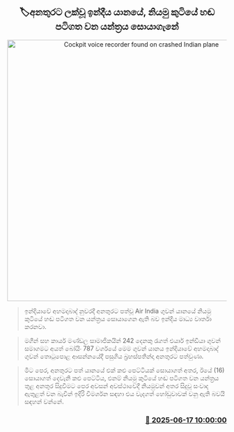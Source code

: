 <p align='center'><b><h2 align='center' title='Cockpit voice recorder found on crashed Indian plane'>🏷අනතුරට ලක්වූ ඉන්දීය යානයේ, නියමු කුටියේ හඬ පටිගත වන යන්ත්‍රය සොයාගැනේ</h2></b></p>
<p align='center'><img src='https://helakuru.sgp1.cdn.digitaloceanspaces.com/esana/images/lib/india-plane-crach-uio.jpg' width='600' alt='Cockpit voice recorder found on crashed Indian plane'></p>

> ඉන්දියාවේ අහමදාබාද් නුවරදී අනතුරට පත්වූ Air India ගුවන් යානයේ නියමු කුටියේ හඬ පටිගත වන යන්ත්‍රය සොයාගෙන ඇති බව ඉන්දීය මාධ්‍ය වාර්තා කරනවා.

> මගීන් සහ කාර්ය මණ්ඩල සාමාජිකයින් 242 දෙනකු රැගත් එයාර් ඉන්ඩියා ගුවන් සමාගමට අයත් බෝයිං 787 වර්ගයේ මෙම ගුවන් යානය ඉන්දියාවේ අහමදාබාද් ගුවන් තොටුපොළ ආසන්නයේදී පසුගිය බ්‍රහස්පතින්දා අනතුරට පත්වුණා.

> මීට පෙර, අනතුරට පත් යානයේ එක් කළු පෙට්ටියක් සොයාගත් අතර, ඊයේ (16) සොයාගත් දෙවැනි කළු පෙට්ටිය, එනම් නියමු කුටියේ හඬ පටිගත වන යන්ත්‍රය තුළ අනතුර සිදුවීමට පෙර අවසන් අවස්ථාවේදී නියමුවන් අතර සිදුවූ සංවාද ඇතුළත් වන බැවින් ඉදිරි විමර්ශන සඳහා එය වැදගත් හෝඩුවාවක් වනු ඇති බවයි සඳහන් වන්නේ.



<h3 align='right'><a href='https://www.helakuru.lk/esana/p/111067/'>📅 2025-06-17 10:00:00</a></h3>
